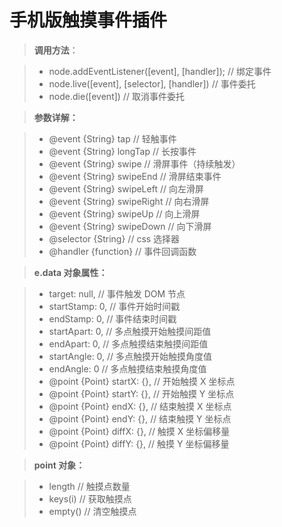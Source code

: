 手机版触摸事件插件
===========

>**调用方法**：

> - node.addEventListener([event], [handler]);            //  绑定事件
> - node.live([event], [selector], [handler])             //  事件委托
> - node.die([event])                                     //  取消事件委托

>**参数详解：**

> - @event {String} tap                // 轻触事件
> - @event {String} longTap            // 长按事件
> - @event {String} swipe              // 滑屏事件（持续触发）
> - @event {String} swipeEnd           // 滑屏结束事件
> - @event {String} swipeLeft          // 向左滑屏
> - @event {String} swipeRight         // 向右滑屏
> - @event {String} swipeUp            // 向上滑屏
> - @event {String} swipeDown          // 向下滑屏
> - @selector {String}                 // css 选择器
> - @handler {function}                // 事件回调函数

>**e.data 对象属性：**

> - target: null,                     // 事件触发 DOM 节点
> - startStamp: 0,                    // 事件开始时间戳
> - endStamp: 0,                      // 事件结束时间戳
> - startApart: 0,                    // 多点触摸开始触摸间距值
> - endApart: 0,                      // 多点触摸结束触摸间距值
> - startAngle: 0,                    // 多点触摸开始触摸角度值
> - endAngle: 0                       // 多点触摸结束触摸角度值
> - @point {Point} startX: {},        // 开始触摸 X 坐标点
> - @point {Point} startY: {},        // 开始触摸 Y 坐标点
> - @point {Point} endX: {},          // 结束触摸 X 坐标点
> - @point {Point} endY: {},          // 结束触摸 Y 坐标点
> - @point {Point} diffX: {},         // 触摸 X 坐标偏移量
> - @point {Point} diffY: {},         // 触摸 Y 坐标偏移量

>**point 对象：**

> - length                            // 触摸点数量
> - keys(i)                           // 获取触摸点
> - empty()                           // 清空触摸点
